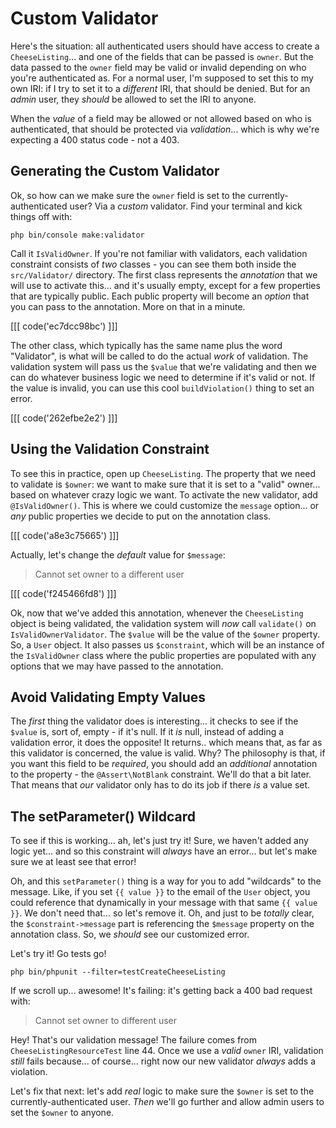 # Custom Validator

Here's the situation: all authenticated users should have access to create a
`CheeseListing`... and one of the fields that can be passed is `owner`. But
the data passed to the `owner` field may be valid or invalid depending on who
you're authenticated as. For a normal user, I'm supposed to set this to my own
IRI: if I try to set it to a *different* IRI, that should be denied. But for an
*admin* user, they *should* be allowed to set the IRI to anyone.

When the *value* of a field may be allowed or not allowed based on who is
authenticated, that should be protected via *validation*... which is why we're
expecting a 400 status code - not a 403.

## Generating the Custom Validator

Ok, so how can we make sure the `owner` field is set to the currently-authenticated
user? Via a *custom* validator. Find your terminal and kick things off with:

```terminal
php bin/console make:validator
```

Call it `IsValidOwner`. If you're not familiar with validators, each validation
constraint consists of *two* classes - you can see them both inside the
`src/Validator/` directory. The first class represents the *annotation* that we
will use to activate this... and it's usually empty, except for a few properties
that are typically public. Each public property will become an *option* that you
can pass to the annotation. More on that in a minute.

[[[ code('ec7dcc98bc') ]]]

The other class, which typically has the same name plus the word "Validator", is
what will be called to do the actual *work* of validation. The validation system
will pass us the `$value` that we're validating and then we can do whatever
business logic we need to determine if it's valid or not. If the value is invalid,
you can use this cool `buildViolation()` thing to set an error.

[[[ code('262efbe2e2') ]]]

## Using the Validation Constraint

To see this in practice, open up `CheeseListing`. The property that we need to
validate is `$owner`: we want to make sure that it is set to a "valid" owner...
based on whatever crazy logic we want. To activate the new validator, add
`@IsValidOwner()`. This is where we could customize the `message` option...
or *any* public properties we decide to put on the annotation class.

[[[ code('a8e3c75665') ]]]

Actually, let's change the *default* value for `$message`:

> Cannot set owner to a different user

[[[ code('f245466fd8') ]]]

Ok, now that we've added this annotation, whenever the `CheeseListing` object is
being validated, the validation system will *now* call `validate()` on
`IsValidOwnerValidator`. The `$value` will be the value of the `$owner` property.
So, a `User` object. It also passes us `$constraint`, which will be an instance
of the `IsValidOwner` class where the public properties are populated with any
options that we may have passed to the annotation.

## Avoid Validating Empty Values

The *first* thing the validator does is interesting... it checks to see if the
`$value` is, sort of, empty - if it's null. If it *is* null, instead of adding
a validation error, it does the opposite! It returns.. which means that, as far
as this validator is concerned, the value is valid. Why? The philosophy is that,
if you want this field to be *required*, you should add an *additional* annotation
to the property - the `@Assert\NotBlank` constraint. We'll do that a bit later.
That means that *our* validator only has to do its job if there *is* a value set.

## The setParameter() Wildcard

To see if this is working... ah, let's just try it! Sure, we haven't added any
logic yet... and so this constraint will *always* have an error... but let's make
sure we at least see that error!

Oh, and this `setParameter()` thing is a way for you to add "wildcards" to the
message. Like, if you set `{{ value }}` to the email of the `User` object, you
could reference that dynamically in your message with that same `{{ value }}`.
We don't need that... so let's remove it. Oh, and just to be *totally* clear, the
`$constraint->message` part is referencing the `$message` property on the annotation
class. So, we *should* see our customized error.

Let's try it! Go tests go!

```terminal-silent
php bin/phpunit --filter=testCreateCheeseListing
```

If we scroll up... awesome! It's failing: it's getting back a 400 bad request
with:

> Cannot set owner to different user

Hey! That's our validation message! The failure comes from
`CheeseListingResourceTest` line 44. Once we use a *valid* `owner` IRI, validation
*still* fails because... of course... right now our new validator *always* adds
a violation.

Let's fix that next: let's add *real* logic to make sure the `$owner` is set to
the currently-authenticated user. *Then* we'll go further and allow admin users
to set the `$owner` to anyone.
